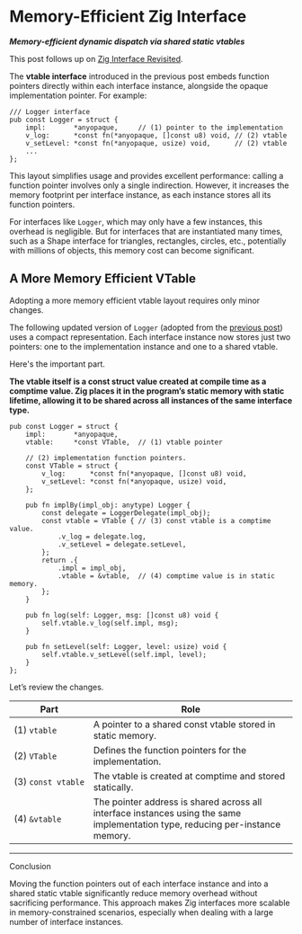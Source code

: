 Memory-Efficient Zig Interface
==============================
***Memory-efficient dynamic dispatch via shared static vtables***

This post follows up on [Zig Interface Revisited](/2025/07/13/zig-interface-revisited.html).

The **vtable interface** introduced in the previous post embeds function pointers directly 
within each interface instance, alongside the opaque implementation pointer. For example:

```zig
/// Logger interface
pub const Logger = struct {
    impl:       *anyopaque,     // (1) pointer to the implementation
    v_log:      *const fn(*anyopaque, []const u8) void, // (2) vtable
    v_setLevel: *const fn(*anyopaque, usize) void,      // (2) vtable
    ...
};
```

This layout simplifies usage and provides excellent performance: calling a function pointer 
involves only a single indirection. However, it increases the memory footprint per 
interface instance, as each instance stores all its function pointers.

For interfaces like `Logger`, which may only have a few instances, this overhead is negligible. 
But for interfaces that are instantiated many times, such as a Shape interface for triangles, rectangles, circles, etc.,
potentially with millions of objects, this memory cost can become significant.

## A More Memory Efficient VTable

Adopting a more memory efficient vtable layout requires only minor changes.

The following updated version of `Logger` (adopted from the [previous post](2025/07/13/zig-interface-revisited.html))
uses a compact representation. Each interface instance now stores just two pointers: 
one to the implementation instance and one to a shared vtable.

Here's the important part.

**The vtable itself is a const struct value created at compile time as a comptime value.
Zig places it in the program’s static memory with static lifetime, allowing it to be shared 
across all instances of the same interface type.**

```zig
pub const Logger = struct {
    impl:       *anyopaque,
    vtable:     *const VTable,  // (1) vtable pointer

    // (2) implementation function pointers.
    const VTable = struct {
        v_log:      *const fn(*anyopaque, []const u8) void,
        v_setLevel: *const fn(*anyopaque, usize) void,
    };

    pub fn implBy(impl_obj: anytype) Logger {
        const delegate = LoggerDelegate(impl_obj);
        const vtable = VTable { // (3) const vtable is a comptime value.
            .v_log = delegate.log,
            .v_setLevel = delegate.setLevel,
        };
        return .{
            .impl = impl_obj,
            .vtable = &vtable,  // (4) comptime value is in static memory.
        };
    }

    pub fn log(self: Logger, msg: []const u8) void {
        self.vtable.v_log(self.impl, msg);
    }

    pub fn setLevel(self: Logger, level: usize) void {
        self.vtable.v_setLevel(self.impl, level);
    }
};
```

Let’s review the changes.

| Part                                    | Role                                                                                                                    |
|-----------------------------------------|-------------------------------------------------------------------------------------------------------------------------|
| (1) `vtable`                            | A pointer to a shared const vtable stored in static memory.                                                             |
| (2) `VTable`                            | Defines the function pointers for the implementation.                                                                        |
| (3)&nbsp;<code>const&nbsp;vtable</code> | The vtable is created at comptime and stored statically.                                                                |
| (4) `&vtable`                           | The pointer address is shared across all interface instances using the same implementation type, reducing per-instance memory. |

---
Conclusion

Moving the function pointers out of each interface instance and into a shared static vtable
significantly reduce memory overhead without sacrificing performance. 
This approach makes Zig interfaces more scalable in memory-constrained scenarios,
especially when dealing with a large number of interface instances.


